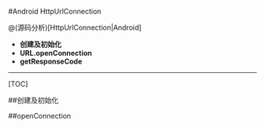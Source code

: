 #Android HttpUrlConnection

> 

@(源码分析)[HttpUrlConnection|Android]

 

- **创建及初始化**
- **URL.openConnection** 
- **getResponseCode** 
---------------------

[TOC]

##创建及初始化


##openConnection

